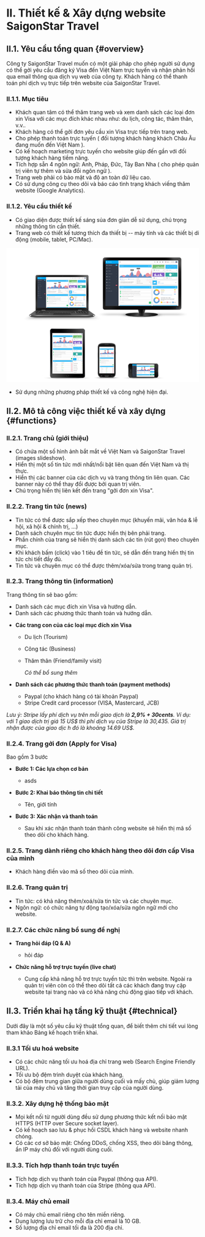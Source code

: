 # II. Thiết kế & Xây dựng website SaigonStar Travel

## II.1. Yêu cầu tổng quan {#overview}

Công ty SaigonStar Travel muốn có một giải pháp cho phép người sử dụng có thể gởi yêu cầu đăng ký Visa đến Việt Nam trực tuyến và nhận phản hồi qua email thông qua dịch vụ web của công ty. Khách hàng có thể thanh toán phí dịch vụ trực tiếp trên website của SaigonStar Travel.

### II.1.1. Mục tiêu

- Khách quan tâm có thể thăm trang web và xem danh sách các loại đơn xin Visa với các mục đích khác nhau như: du lịch, công tác, thăm thân, v.v..
- Khách hàng có thể gởi đơn yêu cầu xin Visa trực tiếp trên trang web.
- Cho phép thanh toán trực tuyến ( đối tượng khách hàng khách Châu Âu đang muốn đến Việt Nam ).
- Có kế hoạch marketing trực tuyến cho website giúp đến gần với đối tượng khách hàng tiềm năng.
- Tích hợp sẵn 4 ngôn ngữ: Anh, Pháp, Đức, Tây Ban Nha ( cho phép quản trị viên tự thêm và sửa đổi ngôn ngữ ).
- Trang web phải có bảo mật và độ an toàn dữ liệu cao.
- Có sử dụng công cụ theo dõi và báo cáo tình trạng khách viếng thăm website (Google Analytics).

### II.1.2. Yêu cầu thiết kế

- Có giao diện được thiết kế sáng sủa đơn giản dễ sử dụng, chú trọng những thông tin cần thiết.
- Trang web có thiết kế tương thích đa thiết bị -- máy tính và các thiết bị di động (mobile, tablet, PC/Mac).

![](/assets/responsive.png)

- Sử dụng những phương pháp thiết kế và công nghệ hiện đại.

## II.2. Mô tả công việc thiết kế và xây dựng {#functions}

### II.2.1. Trang chủ (giới thiệu)

- Có chứa một số hình ảnh bắt mắt về Việt Nam và SaigonStar Travel (images slideshow).
- Hiển thị một số tin tức mới nhất/nổi bật liên quan đến Việt Nam và thị thực.
- Hiển thị các banner của các dịch vụ và trang thông tin liên quan. Các banner này có thể thay đổi được bởi quan trị viên.
- Chú trọng hiển thị liên kết đến trang "gởi đơn xin Visa".

### II.2.2. Trang tin tức (news)

- Tin tức có thể được sắp xếp theo chuyên mục (khuyến mãi, văn hóa & lễ hội, xã hội & chính trị, ...)
- Danh sách chuyên mục tin tức được hiển thị bên phải trang.
- Phần chính của trang sẽ hiển thị danh sách các tin (rút gọn) theo chuyên mục.
- Khi khách bấm (click) vào 1 tiêu đề tin tức, sẽ dẫn đến trang hiển thị tin tức chi tiết đầy đủ.
- Tin tức và chuyên mục có thể được thêm/xóa/sửa trong trang quản trị.

### II.2.3. Trang thông tin (information)

Trang thông tin sẽ bao gồm:

- Danh sách các mục đích xin Visa và hướng dẫn.
- Danh sách các phương thức thanh toán và hướng dẫn.

* **Các trang con của các loại mục đích xin Visa**

    - Du lịch (Tourism)
    - Công tác (Business)
    - Thăm thân (Friend/family visit)

      _Có thể bổ sung thêm_

* **Danh sách các phương thức thanh toán (payment methods)**

    - Paypal (cho khách hàng có tài khoản Paypal)
    - Stripe Credit card processor (VISA, Mastercard, JCB)

_Lưu ý: Stripe lấy phí dịch vụ trên mỗi giao dịch là **2,9% + 30cents**. Ví dụ: với 1 giao dịch trị giá 15 US$ thì phí dịch vụ của Stripe là 30,435. Giá trị nhận được của giao dịc h đó là khoảng 14.69 US$._

### II.2.4. Trang gởi đơn (Apply for Visa)

Bao gồm 3 bước

* **Bước 1: Các lựa chọn cơ bản**

    - asds


* **Bước 2: Khai báo thông tin chi tiết**

    - Tên, giới tính


* **Bước 3: Xác nhận và thanh toán**

    - Sau khi xác nhận thanh toán thành công website sẽ hiển thị mã số theo dõi cho khách hàng.


### II.2.5. Trang dành riêng cho khách hàng theo dõi đơn cấp Visa của mình

- Khách hàng điền vào mã số theo dõi của mình.

### II.2.6. Trang quản trị

- Tin tức: có khả năng thêm/xoá/sửa tin tức và các chuyên mục.
- Ngôn ngữ: có chức năng tự động tạo/xóa/sửa ngôn ngữ mới cho website.

### II.2.7. Các chức năng bổ sung đề nghị

* **Trang hỏi đáp (Q & A)**

    - hỏi đáp

* **Chức năng hỗ trợ trực tuyến (live chat)**

    - Cung cấp khả năng hỗ trợ trực tuyến tức thì trên website. Ngoài ra quản trị viên còn có thể theo dõi tất cả các khách đang truy cập website tại trang nào và có khả năng chủ động giao tiếp với khách.

## II.3. Triển khai hạ tầng kỹ thuật {#technical}

Dưới đây là một số yêu cầu kỹ thuật tổng quan, để biết thêm chi tiết vui lòng tham khảo Bảng kế hoạch triển khai.

### II.3.1 Tối ưu hoá website

- Có các chức năng tối ưu hoá địa chỉ trang web (Search Engine Friendly URL).
- Tối ưu bộ đệm trình duyệt của khách hàng.
- Có bộ đệm trung gian giữa người dùng cuối và mấy chủ, giúp giảm lượng tải của máy chủ và tăng thời gian truy cập của người dùng.

### II.3.2. Xây dựng hệ thống bảo mật

- Mọi kết nối từ người dùng đều sử dụng phương thức kết nối bảo mật HTTPS (HTTP over Secure socket layer).
- Có kế hoạch sao lưu & phục hồi CSDL khách hàng và website nhanh chóng.
- Có các cơ sở bảo mật: Chống DDoS, chống XSS, theo dõi băng thông, ẩn IP máy chủ đối với người dùng cuối.

### II.3.3. Tích hợp thanh toán trực tuyến

- Tích hợp dịch vụ thanh toán của Paypal (thông qua API).
- Tích hợp dịch vụ thanh toán của Stripe (thông qua API).

### II.3.4. Máy chủ email

- Có máy chủ email riêng cho tên miền riêng.
- Dung lượng lưu trữ cho mỗi địa chỉ email là 10 GB.
- Số lượng địa chỉ email tối đa là 200 địa chỉ.
